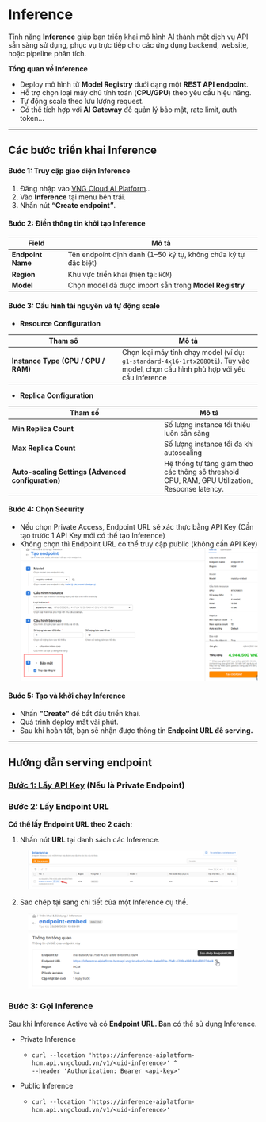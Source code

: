 # Inference

Tính năng **Inference** giúp bạn triển khai mô hình AI thành một dịch vụ API sẵn sàng sử dụng, phục vụ trực tiếp cho các ứng dụng backend, website, hoặc pipeline phân tích.

**Tổng quan về Inference**

* Deploy mô hình từ **Model Registry** dưới dạng một **REST API endpoint**.
* Hỗ trợ chọn loại máy chủ tính toán (**CPU/GPU**) theo yêu cầu hiệu năng.
* Tự động scale theo lưu lượng request.
* Có thể tích hợp với **AI Gateway** để quản lý bảo mật, rate limit, auth token…

***

## Các bước triển khai Inference

#### **Bước 1: Truy cập giao diện Inference**

1. Đăng nhập vào [VNG Cloud AI Platform](https://aiplatform.console.vngcloud.vn/overview)..
2. Vào **Inference** tại menu bên trái.
3. Nhấn nút **“Create endpoint”**.

#### **Bước 2: Điền thông tin khởi tạo Inference**

| Field             | Mô tả                                                          |
| ----------------- | -------------------------------------------------------------- |
| **Endpoint Name** | Tên endpoint định danh (1–50 ký tự, không chứa ký tự đặc biệt) |
| **Region**        | Khu vực triển khai (hiện tại: `HCM`)                           |
| **Model**         | Chọn model đã được import sẵn trong **Model Registry**         |

#### **Bước 3: Cấu hình tài nguyên và tự động scale**

* **Resource Configuration**

<table><thead><tr><th width="209">Tham số</th><th>Mô tả</th></tr></thead><tbody><tr><td><strong>Instance Type (CPU / GPU / RAM)</strong></td><td>Chọn loại máy tính chạy model (ví dụ: <code>g1-standard-4x16-1rtx2080ti</code>). Tùy vào model, chọn cấu hình phù hợp với yêu cầu inference</td></tr></tbody></table>

* **Replica Configuration**

<table><thead><tr><th width="294">Tham số</th><th>Mô tả</th></tr></thead><tbody><tr><td><strong>Min Replica Count</strong></td><td>Số lượng instance tối thiểu luôn sẵn sàng</td></tr><tr><td><strong>Max Replica Count</strong></td><td>Số lượng instance tối đa khi autoscaling</td></tr><tr><td><strong>Auto-scaling Settings (Advanced configuration)</strong></td><td>Hệ thống tự tăng giảm theo các thông số threshold CPU, RAM, GPU Utilization, Response latency.</td></tr></tbody></table>

#### **Bước 4: Chọn Security**

* Nếu chọn Private Access, Endpoint URL sẽ xác thực bằng API Key (Cần tạo trước 1 API Key mới có thể tạo Inference)
* Không chọn thì Endpoint URL co thể truy cập public (không cần API Key)\
  ![](<../../.gitbook/assets/image (1131).png>)

#### **Bước 5: Tạo và khởi chạy Inference**

* Nhấn **"Create"** để bắt đầu triển khai.
* Quá trình deploy mất vài phút.
* Sau khi hoàn tất, bạn sẽ nhận được thông tin **Endpoint URL để serving.**

***

## Hướng dẫn serving endpoint

### [**Bước 1: Lấy API Key**](bat-dau-voi-ai-platform.md#lay-api-key) **(Nếu là Private Endpoint)**

### **Bước 2: Lấy Endpoint URL**

**Có thể lấy Endpoint URL theo 2 cách:**

1. Nhấn nút **URL** tại danh sách các Inference.

<figure><img src="../../.gitbook/assets/image (3).png" alt=""><figcaption></figcaption></figure>

2. Sao chép tại sang chi tiết của một Inference cụ thể.

<figure><img src="../../.gitbook/assets/image (1) (1).png" alt=""><figcaption></figcaption></figure>

### Bước 3: Gọi Inference&#x20;

Sau khi Inference Active và có **Endpoint URL. B**ạn có thể sử dụng Inference.

* Private Inference
  * ```
    curl --location 'https://inference-aiplatform-hcm.api.vngcloud.vn/v1/<uid-inference>' ^
    --header 'Authorization: Bearer <api-key>'
    ```
* Public Inference
  * ```
    curl --location 'https://inference-aiplatform-hcm.api.vngcloud.vn/v1/<uid-inference>'
    ```

